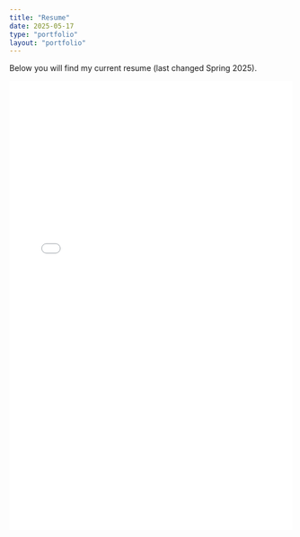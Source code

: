 ```yaml
---
title: "Resume"
date: 2025-05-17
type: "portfolio"
layout: "portfolio"
---
```


Below you will find my current resume (last changed Spring 2025).

<iframe src="/files/erogers_resume.pdf" width="100%" height="800px" style="border: none;"></iframe>
